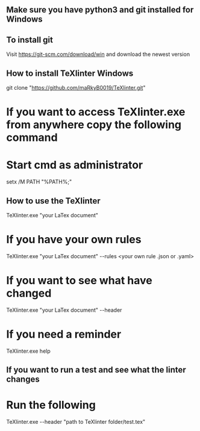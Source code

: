 ## Make sure you have python3 and git installed for Windows

## To install git
Visit https://git-scm.com/download/win and download the newest version

## How to install TeXlinter Windows
git clone "https://github.com/maRkyB0019/TeXlinter.git"

# If you want to access TeXlinter.exe from anywhere copy the following command
# Start cmd as administrator
setx /M PATH "%PATH%;<your-new-path-to-TeXlinter-folder>"

## How to use the TeXlinter
TeXlinter.exe "your LaTex document"
# If you have your own rules
TeXlinter.exe "your LaTex document" --rules <your own rule .json or .yaml>
# If you want to see what have changed
TeXlinter.exe "your LaTex document" --header
# If you need a reminder
TeXlinter.exe help

## If you want to run a test and see what the linter changes
# Run the following
TeXlinter.exe --header "path to TeXlinter folder/test.tex"
